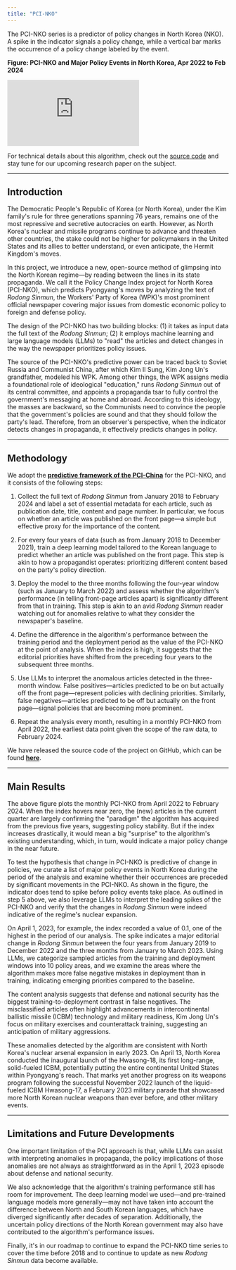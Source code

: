```yaml
---
title: "PCI-NKO"
---
```


The PCI-NKO series is a predictor of policy changes in North Korea (NKO). A spike in the indicator signals a policy change, while a vertical bar marks the occurrence of a policy change labeled by the event.

<strong>Figure: PCI-NKO and Major Policy Events in North Korea, Apr 2022 to Feb 2024</strong>

![graph](https://pci-org.github.io/PCI-NKO/plot1/plot1.html?showlink=false)

For technical details about this algorithm, check out the [source code](https://github.com/PCI-ORG/PCI-NKO) and stay tune for our upcoming research paper on the subject.

---

## Introduction

The Democratic People's Republic of Korea (or North Korea), under the Kim family's rule for three generations spanning 76 years, remains one of the most repressive and secretive autocracies on earth. However, as North Korea's nuclear and missile programs continue to advance and threaten other countries, the stake could not be higher for policymakers in the United States and its allies to better understand, or even anticipate, the Hermit Kingdom's moves.

In this project, we introduce a new, open-source method of glimpsing into the North Korean regime—by reading between the lines in its state propaganda. We call it the Policy Change Index project for North Korea (PCI-NKO), which predicts Pyongyang's moves by analyzing the text of _Rodong Sinmun_, the Workers' Party of Korea (WPK)'s most prominent official newspaper covering major issues from domestic economic policy to foreign and defense policy.

The design of the PCI-NKO has two building blocks: (1) it takes as input data the full text of the _Rodong Sinmun_; (2) it employs machine learning and large language models (LLMs) to "read" the articles and detect changes in the way the newspaper prioritizes policy issues.

The source of the PCI-NKO's predictive power can be traced back to Soviet Russia and Communist China, after which Kim Il Sung, Kim Jong Un's grandfather, modeled his WPK. Among other things, the WPK assigns media a foundational role of ideological "education," runs _Rodong Sinmun_ out of its central committee, and appoints a propaganda tsar to fully control the government's messaging at home and abroad. According to this ideology, the masses are backward, so the Communists need to convince the people that the government's policies are sound and that they should follow the party's lead. Therefore, from an observer's perspective, when the indicator detects changes in propaganda, it effectively predicts changes in policy.

---

## Methodology

We adopt the [**predictive framework of the PCI-China**](overview-PCI-China.html) for the PCI-NKO, and it consists of the following steps:

1. Collect the full text of _Rodong Sinmun_ from January 2018 to February 2024 and label a set of essential metadata for each article, such as publication date, title, content and page number. In particular, we focus on whether an article was published on the front page—a simple but effective proxy for the importance of the content.

2. For every four years of data (such as from January 2018 to December 2021), train a deep learning model tailored to the Korean language to predict whether an article was published on the front page. This step is akin to how a propagandist operates: prioritizing different content based on the party's policy direction.

3. Deploy the model to the three months following the four-year window (such as January to March 2022) and assess whether the algorithm's performance (in telling front-page articles apart) is significantly different from that in training. This step is akin to an avid _Rodong Sinmun_ reader watching out for anomalies relative to what they consider the newspaper's baseline.

4. Define the difference in the algorithm's performance between the training period and the deployment period as the value of the PCI-NKO at the point of analysis. When the index is high, it suggests that the editorial priorities have shifted from the preceding four years to the subsequent three months.

5. Use LLMs to interpret the anomalous articles detected in the three-month window. False positives—articles predicted to be on but actually off the front page—represent policies with declining priorities. Similarly, false negatives—articles predicted to be off but actually on the front page—signal policies that are becoming more prominent.

6. Repeat the analysis every month, resulting in a monthly PCI-NKO from April 2022, the earliest data point given the scope of the raw data, to February 2024.

We have released the source code of the project on GitHub, which can be found [**here**](https://github.com/PCI-ORG/PCI-NKO).

---

## Main Results

The above figure plots the monthly PCI-NKO from April 2022 to February 2024. When the index hovers near zero, the (new) articles in the current quarter are largely confirming the "paradigm" the algorithm has acquired from the previous five years, suggesting policy stability. But if the index increases drastically, it would mean a big "surprise" to the algorithm's existing understanding, which, in turn, would indicate a major policy change in the near future.

To test the hypothesis that change in PCI-NKO is predictive of change in policies, we curate a list of major policy events in North Korea during the period of the analysis and examine whether their occurrences are preceded by significant movements in the PCI-NKO. As shown in the figure, the indicator does tend to spike before policy events take place. As outlined in step 5 above, we also leverage LLMs to interpret the leading spikes of the PCI-NKO and verify that the changes in _Rodong Sinmun_ were indeed indicative of the regime's nuclear expansion.

On April 1, 2023, for example, the index recorded a value of 0.1, one of the highest in the period of our analysis. The spike indicates a major editorial change in _Rodong Sinmun_ between the four years from January 2019 to December 2022 and the three months from January to March 2023. Using LLMs, we categorize sampled articles from the training and deployment windows into 10 policy areas, and we examine the areas where the algorithm makes more false negative mistakes in deployment than in training, indicating emerging priorities compared to the baseline.

The content analysis suggests that defense and national security has the biggest training-to-deployment contrast in false negatives. The misclassified articles often highlight advancements in intercontinental ballistic missile (ICBM) technology and military readiness, Kim Jong Un's focus on military exercises and counterattack training, suggesting an anticipation of military aggressions.

These anomalies detected by the algorithm are consistent with North Korea's nuclear arsenal expansion in early 2023. On April 13, North Korea conducted the inaugural launch of the Hwasong-18, its first long-range, solid-fueled ICBM, potentially putting the entire continental United States within Pyongyang's reach. That marks yet another progress on its weapons program following the successful November 2022 launch of the liquid-fueled ICBM Hwasong-17, a February 2023 military parade that showcased more North Korean nuclear weapons than ever before, and other military events.

---

## Limitations and Future Developments

One important limitation of the PCI approach is that, while LLMs can assist with interpreting anomalies in propaganda, the policy implications of those anomalies are not always as straightforward as in the April 1, 2023 episode about defense and national security.

We also acknowledge that the algorithm's training performance still has room for improvement. The deep learning model we used—and pre-trained language models more generally—may not have taken into account the difference between North and South Korean languages, which have diverged significantly after decades of separation. Additionally, the uncertain policy directions of the North Korean government may also have contributed to the algorithm's performance issues.

Finally, it's in our roadmap to continue to expand the PCI-NKO time series to cover the time before 2018 and to continue to update as new _Rodong Sinmun_ data become available.
